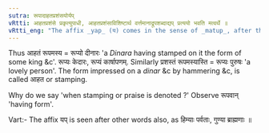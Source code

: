 ```yaml
---
sutra: रूपादाहतप्रशंसयोर्यप्
vRtti: आहतप्रशंसे प्रकृत्युपाधी, आहतप्रशंसाविशिष्टार्थ वर्त्तमानाद्रूपशब्दाद्यप् प्रत्ययो भवति मत्वर्थे ॥
vRtti_eng: "The affix _yap_ (य) comes in the sense of _matup_, after the words _rupa_, when stamping (coining) or praise is denoted."
---
```

Thus आहतं रूपमस्य = रूप्यो दीनारः 'a _Dinara_ having stamped on it the form of some king &c'. रूप्यः केदारः, रूप्यं कार्षापणम्. Similarly प्रशस्तं रूपमस्यास्ति = रूप्यः पुरुषः 'a lovely person'. The form impressed on a _dinar_ &c by hammering &c, is called आहत or stamping.

Why do we say 'when stamping or praise is denoted ?' Observe रूपवान् 'having form'.

Vart:- The affix यप् is seen after other words also, as हिम्याः पर्वताः, गुण्या ब्राह्मणाः ॥
